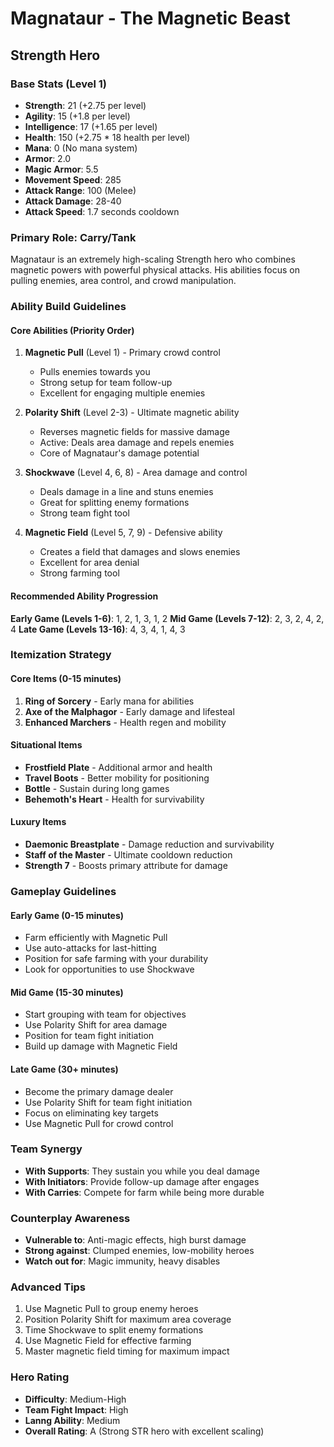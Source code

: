 # Magnataur - The Magnetic Beast
## Strength Hero

### Base Stats (Level 1)
- **Strength**: 21 (+2.75 per level)
- **Agility**: 15 (+1.8 per level)
- **Intelligence**: 17 (+1.65 per level)
- **Health**: 150 (+2.75 * 18 health per level)
- **Mana**: 0 (No mana system)
- **Armor**: 2.0
- **Magic Armor**: 5.5
- **Movement Speed**: 285
- **Attack Range**: 100 (Melee)
- **Attack Damage**: 28-40
- **Attack Speed**: 1.7 seconds cooldown

### Primary Role: Carry/Tank
Magnataur is an extremely high-scaling Strength hero who combines magnetic powers with powerful physical attacks. His abilities focus on pulling enemies, area control, and crowd manipulation.

### Ability Build Guidelines

#### Core Abilities (Priority Order)
1. **Magnetic Pull** (Level 1) - Primary crowd control
   - Pulls enemies towards you
   - Strong setup for team follow-up
   - Excellent for engaging multiple enemies

2. **Polarity Shift** (Level 2-3) - Ultimate magnetic ability
   - Reverses magnetic fields for massive damage
   - Active: Deals area damage and repels enemies
   - Core of Magnataur's damage potential

3. **Shockwave** (Level 4, 6, 8) - Area damage and control
   - Deals damage in a line and stuns enemies
   - Great for splitting enemy formations
   - Strong team fight tool

4. **Magnetic Field** (Level 5, 7, 9) - Defensive ability
   - Creates a field that damages and slows enemies
   - Excellent for area denial
   - Strong farming tool

#### Recommended Ability Progression
**Early Game (Levels 1-6)**: 1, 2, 1, 3, 1, 2
**Mid Game (Levels 7-12)**: 2, 3, 2, 4, 2, 4
**Late Game (Levels 13-16)**: 4, 3, 4, 1, 4, 3

### Itemization Strategy

#### Core Items (0-15 minutes)
1. **Ring of Sorcery** - Early mana for abilities
2. **Axe of the Malphagor** - Early damage and lifesteal
3. **Enhanced Marchers** - Health regen and mobility

#### Situational Items
- **Frostfield Plate** - Additional armor and health
- **Travel Boots** - Better mobility for positioning
- **Bottle** - Sustain during long games
- **Behemoth's Heart** - Health for survivability

#### Luxury Items
- **Daemonic Breastplate** - Damage reduction and survivability
- **Staff of the Master** - Ultimate cooldown reduction
- **Strength 7** - Boosts primary attribute for damage

### Gameplay Guidelines

#### Early Game (0-15 minutes)
- Farm efficiently with Magnetic Pull
- Use auto-attacks for last-hitting
- Position for safe farming with your durability
- Look for opportunities to use Shockwave

#### Mid Game (15-30 minutes)
- Start grouping with team for objectives
- Use Polarity Shift for area damage
- Position for team fight initiation
- Build up damage with Magnetic Field

#### Late Game (30+ minutes)
- Become the primary damage dealer
- Use Polarity Shift for team fight initiation
- Focus on eliminating key targets
- Use Magnetic Pull for crowd control

### Team Synergy
- **With Supports**: They sustain you while you deal damage
- **With Initiators**: Provide follow-up damage after engages
- **With Carries**: Compete for farm while being more durable

### Counterplay Awareness
- **Vulnerable to**: Anti-magic effects, high burst damage
- **Strong against**: Clumped enemies, low-mobility heroes
- **Watch out for**: Magic immunity, heavy disables

### Advanced Tips
1. Use Magnetic Pull to group enemy heroes
2. Position Polarity Shift for maximum area coverage
3. Time Shockwave to split enemy formations
4. Use Magnetic Field for effective farming
5. Master magnetic field timing for maximum impact

### Hero Rating
- **Difficulty**: Medium-High
- **Team Fight Impact**: High
- **Lanng Ability**: Medium
- **Overall Rating**: A (Strong STR hero with excellent scaling)
